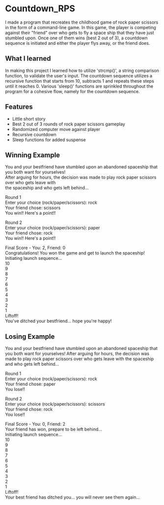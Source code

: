 # Countdown_RPS
I made a program that recreates the childhood game of rock paper scissors in the form of a command-line game. In this game, the player is competing against their "friend" over who gets to fly a space ship that they have just stumbled upon. Once one of them wins (best 2 out of 3), a countdown sequence is initiated and either the player flys away, or the friend does. 

## What I learned 
In making this project I learned how to utilize 'strcmp()', a string comparison function, to validate the user's input. The countdown sequence utilizes a recursive function that starts from 10, subtracts 1 and repeats these steps until it reaches 0. Various 'sleep()' functions are sprinkled throughout the program for a cohesive flow, namely for the countdown sequence.

## Features
- Little short story
- Best 2 out of 3 rounds of rock paper scissors gameplay
- Randomized computer move against player
- Recursive countdown
- Sleep functions for added suspense 

## Winning Example
You and your bestfriend have stumbled upon an abandoned spaceship that you both want for yourselves!<br>
After arguing for hours, the decision was made to play rock paper scissors over who gets leave with <br>
the spaceship and who gets left behind...<br>

Round 1<br>
Enter your choice (rock/paper/scissors): rock<br>
Your friend chose: scissors<br>
You win!! Here's a point!!<br>

Round 2<br>
Enter your choice (rock/paper/scissors): paper<br>
Your friend chose: rock<br>
You win!! Here's a point!!<br>

Final Score - You: 2, Friend: 0<br>
Congratulations! You won the game and get to launch the spaceship!<br>
Initiating launch sequence...<br>
10<br>
9<br>
8<br>
7<br>
6<br>
5<br>
4<br>
3<br>
2<br>
1<br>
Liftoff!<br>
You've ditched your bestfriend... hope you're happy!<br>

## Losing Example
You and your bestfriend have stumbled upon an abandoned spaceship that you both want for yourselves! 
After arguing for hours, the decision was made to play rock paper scissors over who gets leave with 
the spaceship and who gets left behind...

Round 1<br>
Enter your choice (rock/paper/scissors): rock<br>
Your friend chose: paper<br>
You lose!!<br>

Round 2<br>
Enter your choice (rock/paper/scissors): scissors<br>
Your friend chose: rock<br>
You lose!!<br>

Final Score - You: 0, Friend: 2<br>
Your friend has won, prepare to be left behind...<br>
Initiating launch sequence...<br>
10<br>
9<br>
8<br>
7<br>
6<br>
5<br>
4<br>
3<br>
2<br>
1<br>
Liftoff!<br>
Your best friend has ditched you... you will never see them again...<br>
